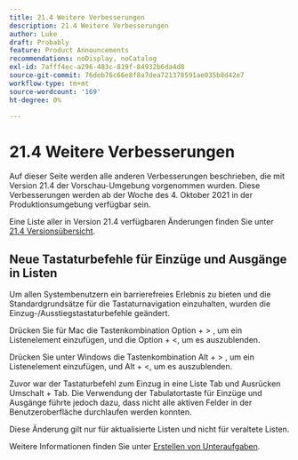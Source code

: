 ```yaml
---
title: 21.4 Weitere Verbesserungen
description: 21.4 Weitere Verbesserungen
author: Luke
draft: Probably
feature: Product Announcements
recommendations: noDisplay, noCatalog
exl-id: 7afff4ec-a296-483c-819f-84932b6da4d8
source-git-commit: 76deb76c66e8f8a7dea721378591ae035b8d42e7
workflow-type: tm+mt
source-wordcount: '169'
ht-degree: 0%

---
```


# 21.4 Weitere Verbesserungen

Auf dieser Seite werden alle anderen Verbesserungen beschrieben, die mit Version 21.4 der Vorschau-Umgebung vorgenommen wurden. Diese Verbesserungen werden ab der Woche des 4. Oktober 2021 in der Produktionsumgebung verfügbar sein.

Eine Liste aller in Version 21.4 verfügbaren Änderungen finden Sie unter [21.4 Versionsübersicht](../../../product-announcements/product-releases/21.4-release-activity/21.4-release-overview.md).

## Neue Tastaturbefehle für Einzüge und Ausgänge in Listen

Um allen Systembenutzern ein barrierefreies Erlebnis zu bieten und die Standardgrundsätze für die Tastaturnavigation einzuhalten, wurden die Einzug-/Ausstiegstastaturbefehle geändert.

Drücken Sie für Mac die Tastenkombination Option + > , um ein Listenelement einzufügen, und die Option + &lt;, um es auszublenden.

Drücken Sie unter Windows die Tastenkombination Alt + > , um ein Listenelement einzufügen, und Alt + &lt;, um es auszublenden.

Zuvor war der Tastaturbefehl zum Einzug in eine Liste Tab und Ausrücken Umschalt + Tab. Die Verwendung der Tabulatortaste für Einzüge und Ausgänge führte jedoch dazu, dass nicht alle aktiven Felder in der Benutzeroberfläche durchlaufen werden konnten.

Diese Änderung gilt nur für aktualisierte Listen und nicht für veraltete Listen.

Weitere Informationen finden Sie unter [Erstellen von Unteraufgaben](../../../manage-work/tasks/create-tasks/create-subtasks.md).
